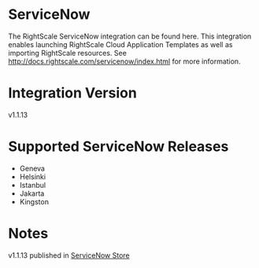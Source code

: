 # ServiceNow
The RightScale ServiceNow integration can be found here.
This integration enables launching RightScale Cloud Application Templates as well as importing RightScale resources.
See http://docs.rightscale.com/servicenow/index.html for more information.

# Integration Version
v1.1.13

# Supported ServiceNow Releases
- Geneva
- Helsinki
- Istanbul
- Jakarta
- Kingston

# Notes
v1.1.13 published in [ServiceNow Store](https://store.servicenow.com/sn_appstore_store.do#!/store/application/adee18db0f61f100bad2fc5be1050e29/1.1.13)
